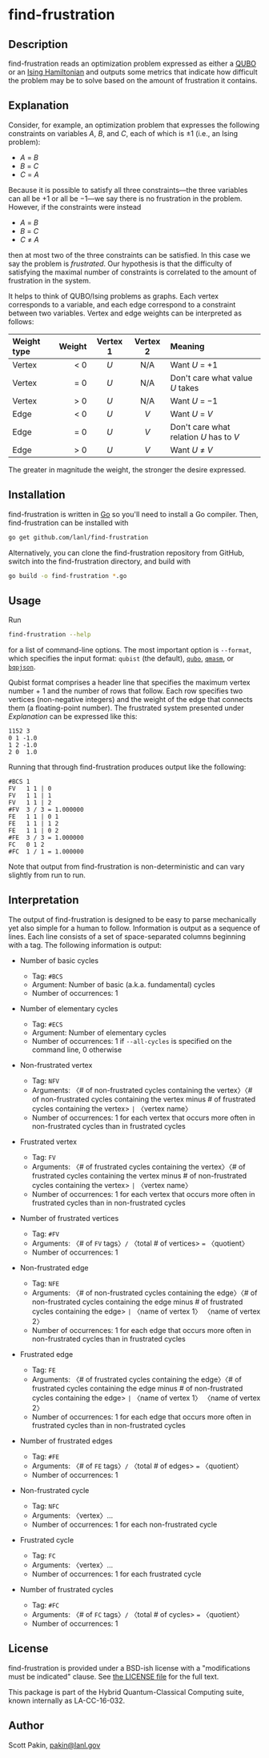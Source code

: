 find-frustration
================

Description
-----------

find-frustration reads an optimization problem expressed as either a [QUBO](https://en.wikipedia.org/wiki/Quadratic_unconstrained_binary_optimization) or an [Ising Hamiltonian](https://en.wikipedia.org/wiki/Ising_model) and outputs some metrics that indicate how difficult the problem may be to solve based on the amount of frustration it contains.

Explanation
-----------

Consider, for example, an optimization problem that expresses the following constraints on variables *A*, *B*, and *C*, each of which is ±1 (i.e., an Ising problem):

  * *A* = *B*
  * *B* = *C*
  * *C* = *A*

Because it is possible to satisfy all three constraints—the three variables can all be +1 or all be −1—we say there is no frustration in the problem.  However, if the constraints were instead

  * *A* = *B*
  * *B* = *C*
  * *C* ≠ *A*

then at most two of the three constraints can be satisfied.  In this case we say the problem is *frustrated*.  Our hypothesis is that the difficulty of satisfying the maximal number of constraints is correlated to the amount of frustration in the system.

It helps to think of QUBO/Ising problems as graphs.  Each vertex corresponds to a variable, and each edge correspond to a constraint between two variables.  Vertex and edge weights can be interpreted as follows:

| Weight type | Weight | Vertex 1 | Vertex 2 | Meaning                                 |
| :---------- | -----: | :------: | :------: | :-------------------------------------- |
| Vertex      | < 0    | *U*      | N/A      | Want *U* = +1                           |
| Vertex      | = 0    | *U*      | N/A      | Don't care what value *U* takes         |
| Vertex      | > 0    | *U*      | N/A      | Want *U* = −1                           |
| Edge        | < 0    | *U*      | *V*      | Want *U* = *V*                          |
| Edge        | = 0    | *U*      | *V*      | Don't care what relation *U* has to *V* |
| Edge        | > 0    | *U*      | *V*      | Want *U* ≠ *V*                          |

The greater in magnitude the weight, the stronger the desire expressed.

Installation
------------

find-frustration is written in [Go](https://golang.org/) so you'll need to install a Go compiler.  Then, find-frustration can be installed with
```bash
go get github.com/lanl/find-frustration
```

Alternatively, you can clone the find-frustration repository from GitHub, switch into the find-frustration directory, and build with
```bash
go build -o find-frustration *.go
```

Usage
-----

Run
```bash
find-frustration --help
```
for a list of command-line options.  The most important option is `--format`, which specifies the input format: `qubist` (the default), [`qubo`](https://github.com/dwavesystems/qbsolv), [`qmasm`](https://github.com/lanl/qmasm), or [`bqpjson`](https://github.com/lanl-ansi/bqpjson).

Qubist format comprises a header line that specifies the maximum vertex number + 1 and the number of rows that follow.  Each row specifies two vertices (non-negative integers) and the weight of the edge that connects them (a floating-point number).  The frustrated system presented under *Explanation* can be expressed like this:
```
1152 3
0 1 -1.0
1 2 -1.0
2 0  1.0
```

Running that through find-frustration produces output like the following:
```
#BCS 1
FV   1 1 | 0
FV   1 1 | 1
FV   1 1 | 2
#FV  3 / 3 = 1.000000
FE   1 1 | 0 1
FE   1 1 | 1 2
FE   1 1 | 0 2
#FE  3 / 3 = 1.000000
FC   0 1 2
#FC  1 / 1 = 1.000000
```
Note that output from find-frustration is non-deterministic and can vary slightly from run to run.

Interpretation
--------------

The output of find-frustration is designed to be easy to parse mechanically yet also simple for a human to follow.  Information is output as a sequence of lines.  Each line consists of a set of space-separated columns beginning with a tag.  The following information is output:

  * Number of basic cycles

    - Tag: `#BCS`
    - Argument: Number of basic (a.k.a. fundamental) cycles
    - Number of occurrences: 1

  * Number of elementary cycles

    - Tag: `#ECS`
    - Argument: Number of elementary cycles
    - Number of occurrences: 1 if `--all-cycles` is specified on the command line, 0 otherwise

  * Non-frustrated vertex

    - Tag: `NFV`
    - Arguments: 〈# of non-frustrated cycles containing the vertex〉〈# of non-frustrated cycles containing the vertex minus # of frustrated cycles containing the vertex> `|` 〈vertex name〉
    - Number of occurrences: 1 for each vertex that occurs more often in non-frustrated cycles than in frustrated cycles

  * Frustrated vertex

    - Tag: `FV`
    - Arguments: 〈# of frustrated cycles containing the vertex〉〈# of frustrated cycles containing the vertex minus # of non-frustrated cycles containing the vertex> `|` 〈vertex name〉
    - Number of occurrences: 1 for each vertex that occurs more often in frustrated cycles than in non-frustrated cycles

  * Number of frustrated vertices

    - Tag: `#FV`
    - Arguments: 〈# of `FV` tags〉`/` 〈total # of vertices> `=` 〈quotient〉
    - Number of occurrences: 1

  * Non-frustrated edge

    - Tag: `NFE`
    - Arguments: 〈# of non-frustrated cycles containing the edge〉〈# of non-frustrated cycles containing the edge minus # of frustrated cycles containing the edge> `|` 〈name of vertex 1〉 〈name of vertex 2〉
    - Number of occurrences: 1 for each edge that occurs more often in non-frustrated cycles than in frustrated cycles

  * Frustrated edge

    - Tag: `FE`
    - Arguments: 〈# of frustrated cycles containing the edge〉〈# of frustrated cycles containing the edge minus # of non-frustrated cycles containing the edge> `|` 〈name of vertex 1〉 〈name of vertex 2〉
    - Number of occurrences: 1 for each edge that occurs more often in frustrated cycles than in non-frustrated cycles

  * Number of frustrated edges

    - Tag: `#FE`
    - Arguments: 〈# of `FE` tags〉`/` 〈total # of edges> `=` 〈quotient〉
    - Number of occurrences: 1

  * Non-frustrated cycle

    - Tag: `NFC`
    - Arguments: 〈vertex〉…
    - Number of occurrences: 1 for each non-frustrated cycle

  * Frustrated cycle

    - Tag: `FC`
    - Arguments: 〈vertex〉…
    - Number of occurrences: 1 for each frustrated cycle

  * Number of frustrated cycles

    - Tag: `#FC`
    - Arguments: 〈# of `FC` tags〉`/` 〈total # of cycles> `=` 〈quotient〉
    - Number of occurrences: 1

License
-------

find-frustration is provided under a BSD-ish license with a "modifications must be indicated" clause.  See [the LICENSE file](http://github.com/lanl/find-frustration/blob/master/LICENSE.md) for the full text.

This package is part of the Hybrid Quantum-Classical Computing suite, known internally as LA-CC-16-032.

Author
------

Scott Pakin, <pakin@lanl.gov>
